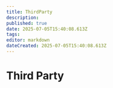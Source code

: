```yaml
---
title: ThirdParty
description: 
published: true
date: 2025-07-05T15:40:08.613Z
tags: 
editor: markdown
dateCreated: 2025-07-05T15:40:08.613Z
---
```


# Third Party

